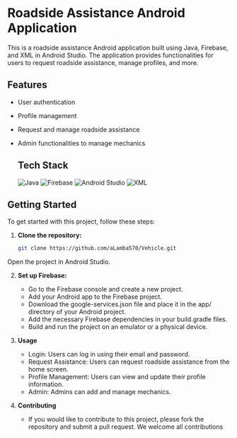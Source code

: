 # Roadside Assistance Android Application

This is a roadside assistance Android application built using Java, Firebase, and XML in Android Studio. The application provides functionalities for users to request roadside assistance, manage profiles, and more.

## Features

- User authentication
- Profile management
- Request and manage roadside assistance
- Admin functionalities to manage mechanics

  ## Tech Stack

   ![Java](https://img.shields.io/badge/Java-ED8B00?style=for-the-badge&logo=java&logoColor=white)
   ![Firebase](https://img.shields.io/badge/firebase-ffca28?style=for-the-badge&logo=firebase&logoColor=black)
   ![Android Studio](https://img.shields.io/badge/Android_Studio-3DDC84?style=for-the-badge&logo=android-studio&logoColor=white)
   ![XML](https://img.shields.io/badge/XML-FFB13B?style=for-the-badge&logo=xml&logoColor=white)



## Getting Started

To get started with this project, follow these steps:

1. **Clone the repository:**
   ```bash
   git clone https://github.com/aLamba570/Vehicle.git

Open the project in Android Studio.

2. **Set up Firebase:**

      - Go to the Firebase console and create a new project.
      - Add your Android app to the Firebase project.
      - Download the google-services.json file and place it in the app/ directory of your Android project.
      - Add the necessary Firebase dependencies in your build.gradle files.
      - Build and run the project on an emulator or a physical device.

2. **Usage**
      - Login: Users can log in using their email and password.
      - Request Assistance: Users can request roadside assistance from the home screen.
      - Profile Management: Users can view and update their profile information.
      - Admin: Admins can add and manage mechanics.
   
3. **Contributing**
      - If you would like to contribute to this project, please fork the repository and submit a pull request. We welcome all contributions
